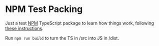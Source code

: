 # NPM Test Packing

Just a test [NPM](https://www.npmjs.com/) TypeScript package to learn how things work, following
[these instructions](https://itnext.io/step-by-step-building-and-publishing-an-npm-typescript-package-44fe7164964c).

Run `npm run build` to turn the TS in /src into JS in /dist.
